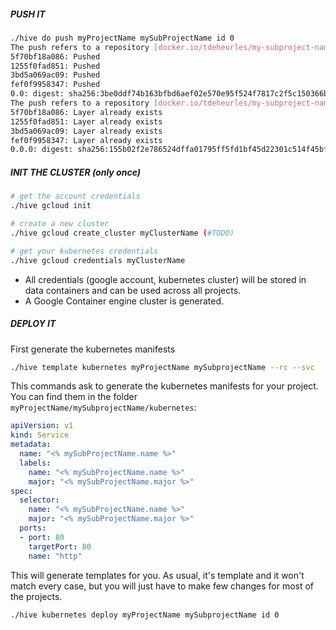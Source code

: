 ##### PUSH IT
```bash
./hive do push myProjectName mySubProjectName id 0
The push refers to a repository [docker.io/tdeheurles/my-subproject-name]
5f70bf18a086: Pushed
1255f0fad851: Pushed
3bd5a069ac09: Pushed
fef0f9958347: Pushed
0.0: digest: sha256:3be0ddf74b163bfbd6aef02e570e95f524f7817c2f5c150366b584649a075a31 size: 5265
The push refers to a repository [docker.io/tdeheurles/my-subproject-name]
5f70bf18a086: Layer already exists
1255f0fad851: Layer already exists
3bd5a069ac09: Layer already exists
fef0f9958347: Layer already exists
0.0.0: digest: sha256:155b02f2e786524dffa01795ff5fd1bf45d22301c514f45bfd514dc54851d23a size: 5267
```

##### INIT THE CLUSTER (only once)
```bash
# get the account credentials
./hive gcloud init

# create a new cluster
./hive gcloud create_cluster myClusterName (#TODO)

# get your kubernetes credentials 
./hive gcloud credentials myClusterName
```
- All credentials (google account, kubernetes cluster) will be stored in data containers and can be used across all projects.
- A Google Container engine cluster is generated.


##### DEPLOY IT
First generate the kubernetes manifests
```bash
./hive template kubernetes myProjectName mySubprojectName --rc --svc
```
This commands ask to generate the kubernetes manifests for your project. You can find them in the folder `myProjectName/mySubprojectName/kubernetes`:
```yaml
apiVersion: v1
kind: Service
metadata:
  name: "<% mySubProjectName.name %>"
  labels:
    name: "<% mySubProjectName.name %>"
    major: "<% mySubProjectName.major %>"
spec:
  selector:
    name: "<% mySubProjectName.name %>"
    major: "<% mySubProjectName.major %>"
  ports:
  - port: 80
    targetPort: 80
    name: "http"
```
This will generate templates for you. As usual, it's template and it won't match every case, but you will just have to make few changes for most of the projects.

```bash
./hive kubernetes deploy myProjectName mySubprojectName id 0
```

